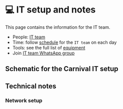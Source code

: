# 💻 IT setup and notes

This page contains the information for the IT team.

- People: [IT team](people:computers)
- Time: follow [schedule](schedule:warmup) for the `IT team` on each day
- Tools: see the full list of [equipment](equipment:it)
- Join [IT team WhatsApp group](https://chat.whatsapp.com/D8x4pE5UoyO8gaRAwYkL3r)

## Schematic for the Carnival IT setup


## Technical notes


### Network setup






